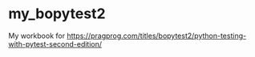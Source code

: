 # my_bopytest2
My workbook for https://pragprog.com/titles/bopytest2/python-testing-with-pytest-second-edition/
